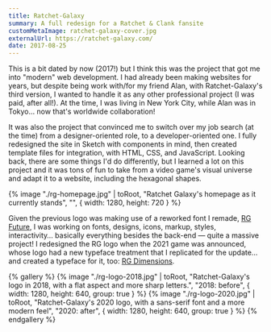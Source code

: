 ```yaml
---
title: Ratchet-Galaxy
summary: A full redesign for a Ratchet & Clank fansite
customMetaImage: ratchet-galaxy-cover.jpg
externalUrl: https://ratchet-galaxy.com/
date: 2017-08-25
---
```


This is a bit dated by now (2017!) but I think this was the project that got me into "modern" web development. I had already been making websites for years, but despite being work with/for my friend Alan, with Ratchet-Galaxy's third version, I wanted to handle it as any other professional project (I was paid, after all!). At the time, I was living in New York City, while Alan was in Tokyo… now that's worldwide collaboration!

It was also the project that convinced me to switch over my job search (at the time) from a designer-oriented role, to a developer-oriented one. I fully redesigned the site in Sketch with components in mind, then created template files for integration, with HTML, CSS, and JavaScript. Looking back, there are some things I'd do differently, but I learned a lot on this project and it was tons of fun to take from a video game's visual universe and adapt it to a website, including the hexagonal shapes.

{% image "./rg-homepage.jpg" | toRoot, "Ratchet Galaxy's homepage as it currently stands", "", { width: 1280, height: 720 } %}

Given the previous logo was making use of a reworked font I remade, [RG Future](/fonts/rg-future/), I was working on fonts, designs, icons, markup, styles, interactivity… basically everything besides the back-end — quite a massive project! I redesigned the RG logo when the 2021 game was announced, whose logo had a new typeface treatment that I replicated for the update… and created a typeface for it, too: [RG Dimensions](/fonts/rg-dimensions/).

{% gallery %}
{% image "./rg-logo-2018.jpg" | toRoot, "Ratchet-Galaxy's logo in 2018, with a flat aspect and more sharp letters.", "2018: before", { width: 1280, height: 640, group: true } %}
{% image "./rg-logo-2020.jpg" | toRoot, "Ratchet-Galaxy's 2020 logo, with a sans-serif font and a more modern feel", "2020: after", { width: 1280, height: 640, group: true } %}
{% endgallery %}
